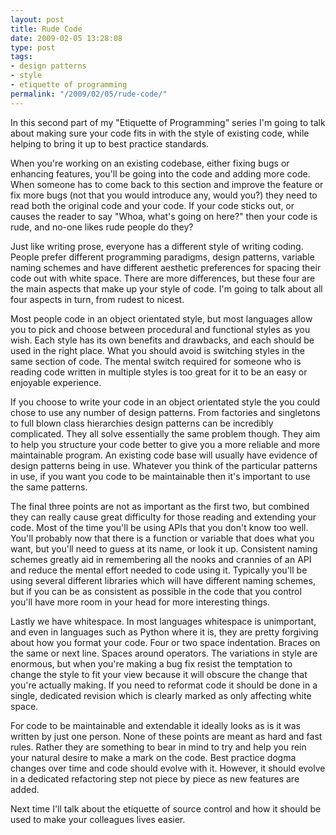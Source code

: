 ```yaml
---
layout: post
title: Rude Code
date: 2009-02-05 13:28:08
type: post
tags:
- design patterns
- style
- etiquette of programming
permalink: "/2009/02/05/rude-code/"
---
```

In this second part of my "Etiquette of Programming" series I'm going to talk about making sure your code fits in with the style of existing
code, while helping to bring it up to best practice standards.

When you're working on an existing codebase, either fixing bugs or enhancing features, you'll be going into the code and adding more code.
When someone has to come back to this section and improve the feature or fix more bugs (not that you would introduce any, would you?) they
need to read both the original code and your code. If your code sticks out, or causes the reader to say "Whoa, what's going on here?" then
your code is rude, and no-one likes rude people do they?

Just like writing prose, everyone has a different style of writing coding. People prefer different programming paradigms, design patterns,
variable naming schemes and have different aesthetic preferences for spacing their code out with white space. There are more differences,
but these four are the main aspects that make up your style of code. I'm going to talk about all four aspects in turn, from rudest to nicest.

Most people code in an object orientated style, but most languages allow you to pick and choose between procedural and functional
styles as you wish. Each style has its own benefits and drawbacks, and each should be used in the right place. What you should
avoid is switching styles in the same section of code. The mental switch required for someone who is reading code written in multiple
styles is too great for it to be an easy or enjoyable experience.

If you choose to write your code in an object orientated style the you could chose to use any number of design patterns. From
factories and singletons to full blown class hierarchies design patterns can be incredibly complicated. They all solve essentially
the same problem though. They aim to help you structure your code better to give you a more reliable and more maintainable program.
An existing code base will usually have evidence of design patterns being in use. Whatever you think of the particular patterns in
use, if you want you code to be maintainable then it's important to use the same patterns.

The final three points are not as important as the first two, but combined they can really cause great difficulty for those
reading and extending your code. Most of the time you'll be using APIs that you don't know too well. You'll probably now that
there is a function or variable that does what you want, but you'll need to guess at its name, or look it up. Consistent naming
schemes greatly aid in remembering all the nooks and crannies of an API and reduce the mental effort needed to code using it.
Typically you'll be using several different libraries which will have different naming schemes, but if you can be as consistent
as possible in the code that you control you'll have more room in your head for more interesting things.

Lastly we have whitespace. In most languages whitespace is unimportant, and even in languages such as Python where it is,
they are pretty forgiving about how you format your code. Four or two space indentation. Braces on the same or next line.
Spaces around operators. The variations in style are enormous, but when you're making a bug fix resist the temptation to
change the style to fit your view because it will obscure the change that you're actually making. If you need to reformat
code it should be done in a single, dedicated revision which is clearly marked as only affecting white space.

For code to be maintainable and extendable it ideally looks as is it was written by just one person. None of these points
are meant as hard and fast rules. Rather they are something to bear in mind to try and help you rein your natural desire
to make a mark on the code. Best practice dogma changes over time and code should evolve with it. However, it should evolve
in a dedicated refactoring step not piece by piece as new features are added.

Next time I'll talk about the etiquette of source control and how it should be used to make your colleagues lives easier.
